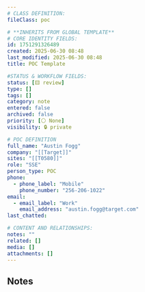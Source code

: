 ```yaml
---
# CLASS DEFINITION:
fileClass: poc

# **INHERITS FROM GLOBAL TEMPLATE**
# CORE IDENTITY FIELDS:
id: 1751291326489
created: 2025-06-30 08:48
last_modified: 2025-06-30 08:48
title: POC Template

#STATUS & WORKFLOW FIELDS:
status: [🟨 review]
type: []
tags: []
category: note
entered: false
archived: false
priority: [⚪ None]
visibility: 🔒 private

# POC DEFINITION
full_name: "Austin Fogg"
company: "[[Target]]"
sites: "[[T0580]]"
role: "SSE"
person_type: POC
phone:
  - phone_label: "Mobile"
    phone_number: "256-206-1022"
email:
  - email_label: "Work"
    email_address: "austin.fogg@target.com"
last_chatted: 

# CONTENT AND RELATIONSHIPS:
notes: ""
related: []
media: []
attachments: []
---
```


## Notes